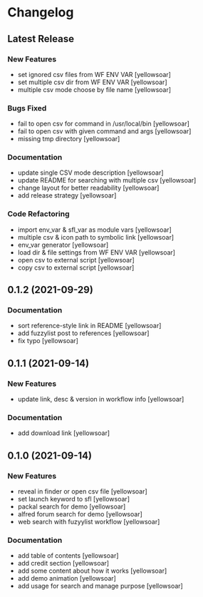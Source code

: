 # Changelog

## Latest Release

### New Features

* set ignored csv files from WF ENV VAR [yellowsoar]
* set multiple csv dir from WF ENV VAR [yellowsoar]
* multiple csv mode choose by file name [yellowsoar]

### Bugs Fixed

* fail to open csv for command in /usr/local/bin [yellowsoar]
* fail to open csv with given command and args [yellowsoar]
* missing tmp directory [yellowsoar]

### Documentation

* update single CSV mode description [yellowsoar]
* update README for searching with multiple csv [yellowsoar]
* change layout for better readability [yellowsoar]
* add release strategy [yellowsoar]

### Code Refactoring

* import env_var & sfl_var as module vars [yellowsoar]
* multiple csv & icon path to symbolic link [yellowsoar]
* env_var generator [yellowsoar]
* load dir & file settings from WF ENV VAR [yellowsoar]
* open csv to external script [yellowsoar]
* copy csv to external script [yellowsoar]

## 0.1.2 (2021-09-29)

### Documentation

* sort reference-style link in README [yellowsoar]
* add fuzzylist post to references [yellowsoar]
* fix typo [yellowsoar]

## 0.1.1 (2021-09-14)

### New Features

* update link, desc & version in workflow info [yellowsoar]

### Documentation

* add download link [yellowsoar]

## 0.1.0 (2021-09-14)

### New Features

* reveal in finder or open csv file [yellowsoar]
* set launch keyword to sfl [yellowsoar]
* packal search for demo [yellowsoar]
* alfred forum search for demo [yellowsoar]
* web search with fuzyylist workflow [yellowsoar]

### Documentation

* add table of contents [yellowsoar]
* add credit section [yellowsoar]
* add some content about how it works [yellowsoar]
* add demo animation [yellowsoar]
* add usage for search and manage purpose [yellowsoar]

